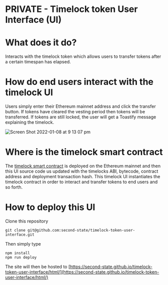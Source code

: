 # PRIVATE - Timelock token User Interface (UI)

# What does it do?

Interacts with the timelock token which allows users to transfer tokens after a certain timespan has elapsed.

# How do end users interact with the timelock UI

Users simply enter their Ethereum mainnet address and click the transfer button. If tokens have cleared the vesting period then tokens will be transferred. If tokens are still locked, the user will get a Toastify message explaining the timelock.

![Screen Shot 2022-01-08 at 9 13 07 pm](https://user-images.githubusercontent.com/9831342/148641968-32f4639a-f646-419c-af5f-9388455002d7.png)

# Where is the timelock smart contract

The [timelock smart contract](https://github.com/ParaState/timelock-token-deployment/blob/main/Timelock.sol) is deployed on the Ethereum mainnet and then this UI source code us updated with the timelocks ABI, bytecode, contract address and deployment transaction hash. This timelock UI instantiates the timelock contract in order to interact and transfer tokens to end users and so forth.

# How to deploy this UI

Clone this repository

```
git clone git@github.com:second-state/timelock-token-user-interface.git
```

Then simply type

```
npm install
npm run deploy
```

The site will then be hosted to [https://second-state.github.io/timelock-token-user-interface/html/](https://second-state.github.io/timelock-token-user-interface/html/)
